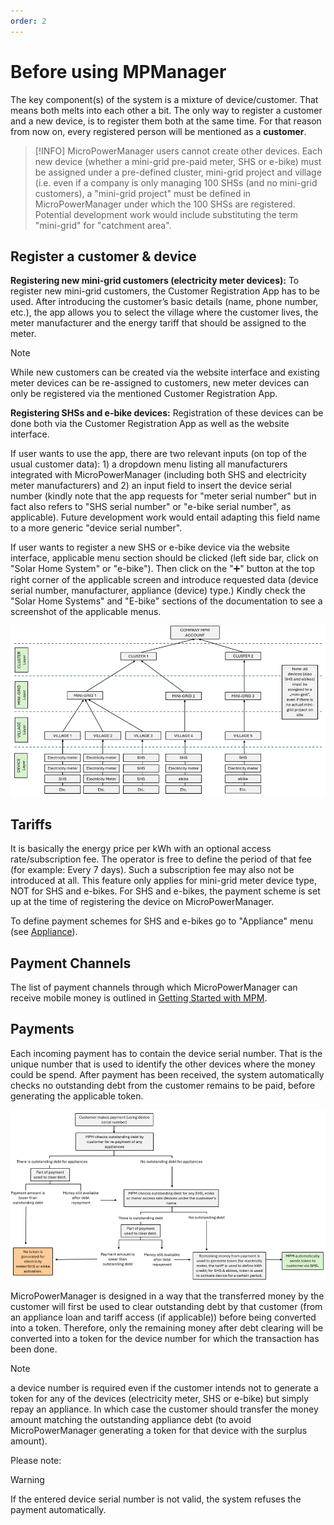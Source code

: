 ```yaml
---
order: 2
---
```


# Before using MPManager

The key component(s) of the system is a mixture of device/customer.
That means both melts into each other a bit.
The only way to register a customer and a new device, is to register them both at the same time.
For that reason from now on, every registered person will be mentioned as a **customer**.

> [!INFO]
> MicroPowerManager users cannot create other devices.
> Each new device (whether a mini-grid pre-paid meter, SHS or e-bike) must be assigned under a pre-defined cluster, mini-grid project and village (i.e. even if a company is only managing 100 SHSs (and no mini-grid customers), a "mini-grid project" must be defined in MicroPowerManager under which the 100 SHSs are registered.
> Potential development work would include substituting the term "mini-grid" for "catchment area".

## Register a customer & device

**Registering new mini-grid customers (electricity meter devices):** To register new mini-grid customers, the Customer Registration App has to be used.
After introducing the customer’s basic details (name, phone number, etc.), the app allows you to select the village where the customer lives, the meter manufacturer and the energy tariff that should be assigned to the meter.

> [!NOTE]
> While new customers can be created via the website interface and existing meter devices can be re-assigned to customers, new meter devices can only be registered via the mentioned Customer Registration App.

**Registering SHSs and e-bike devices:** Registration of these devices can be done both via the Customer Registration App as well as the website interface.

If user wants to use the app, there are two relevant inputs (on top of the usual customer data): 1) a dropdown menu listing all manufacturers integrated with MicroPowerManager (including both SHS and electricity meter manufacturers) and 2) an input field to insert the device serial number (kindly note that the app requests for "meter serial number" but in fact also refers to "SHS serial number" or "e-bike serial number", as applicable).
Future development work would entail adapting this field name to a more generic "device serial number".

If user wants to register a new SHS or e-bike device via the website interface, applicable menu section should be clicked (left side bar, click on "Solar Home System" or "e-bike").
Then click on the ":heavy_plus_sign:" button at the top right corner of the applicable screen and introduce requested data (device serial number, manufacturer, appliance (device) type.) Kindly check the "Solar Home Systems" and "E-bike" sections of the documentation to see a screenshot of the applicable menus.

![MPM Architecture](images/mpm-architecture.png)

## Tariffs

It is basically the energy price per kWh with an optional access rate/subscription fee.
The operator is free to define the period of that fee (for example: Every 7 days).
Such a subscription fee may also not be introduced at all.
This feature only applies for mini-grid meter device type, NOT for SHS and e-bikes.
For SHS and e-bikes, the payment scheme is set up at the time of registering the device on MicroPowerManager.

To define payment schemes for SHS and e-bikes go to "Appliance" menu (see [Appliance](appliances)).

## Payment Channels

The list of payment channels through which MicroPowerManager can receive mobile money is outlined in [Getting Started with MPM](../get-started).

## Payments

Each incoming payment has to contain the device serial number.
That is the unique number that is used to identify the other devices where the money could be spend.
After payment has been received, the system automatically checks no outstanding debt from the customer remains to be paid, before generating the applicable token.

![Payment Flow Detailed](images/payment-flow-detailed.png)

MicroPowerManager is designed in a way that the transferred money by the customer will first be used to clear outstanding debt by that customer (from an appliance loan and tariff access (if applicable)) before being converted into a token.
Therefore, only the remaining money after debt clearing will be converted into a token for the device number for which the transaction has been done.

> [!NOTE]
> a device number is required even if the customer intends not to generate a token for any of the devices (electricity meter, SHS or e-bike) but simply repay an appliance.
> In which case the customer should transfer the money amount matching the outstanding appliance debt (to avoid MicroPowerManager generating a token for that device with the surplus amount).

Please note:

> [!WARNING]
> If the entered device serial number is not valid, the system refuses the payment automatically.
